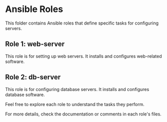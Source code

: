 # Ansible Roles

This folder contains Ansible roles that define specific tasks for configuring servers.

## Role 1: web-server

This role is for setting up web servers. It installs and configures web-related software.

## Role 2: db-server

This role is for configuring database servers. It installs and configures database software.

Feel free to explore each role to understand the tasks they perform.

For more details, check the documentation or comments in each role's files.
